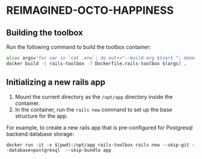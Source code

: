 # REIMAGINED-OCTO-HAPPINESS

## Building the toolbox

Run the following command to build the toolbox container: 

~~~bash
alias args='for var in `cat .env`; do out+="--build-arg ${var} "; done; echo ${out}; out=""'
docker build -t rails-toolbox -f Dockerfile.rails-toolbox $(args) .
~~~

## Initializing a new rails app

1. Mount the current directory as the `/opt/app` directory inside the container.
1. In the container, run the `rails new` command to set up the base structure for the app.

For example, to create a new rails app that is pre-configured for Postgresql backend database storage: 

`docker run -it -v $(pwd):/opt/app rails-toolbox rails new --skip-git --database=postgresql  --skip-bundle app`